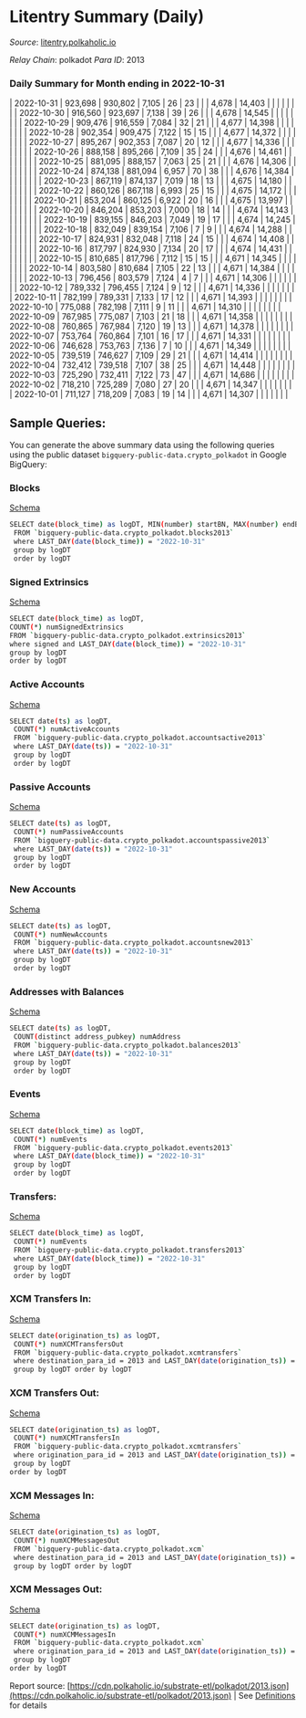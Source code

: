 # Litentry Summary (Daily)

_Source_: [litentry.polkaholic.io](https://litentry.polkaholic.io)

*Relay Chain*: polkadot
*Para ID*: 2013



### Daily Summary for Month ending in 2022-10-31


| 2022-10-31 | 923,698 | 930,802 | 7,105 | 26 | 23 |  |  | 4,678 | 14,403 |   |   |   |  |  |  |
| 2022-10-30 | 916,560 | 923,697 | 7,138 | 39 | 26 |  |  | 4,678 | 14,545 |   |   |   |  |  |  |
| 2022-10-29 | 909,476 | 916,559 | 7,084 | 32 | 21 |  |  | 4,677 | 14,398 |   |   |   |  |  |  |
| 2022-10-28 | 902,354 | 909,475 | 7,122 | 15 | 15 |  |  | 4,677 | 14,372 |   |   |   |  |  |  |
| 2022-10-27 | 895,267 | 902,353 | 7,087 | 20 | 12 |  |  | 4,677 | 14,336 |   |   |   |  |  |  |
| 2022-10-26 | 888,158 | 895,266 | 7,109 | 35 | 24 |  |  | 4,676 | 14,461 |   |   |   |  |  |  |
| 2022-10-25 | 881,095 | 888,157 | 7,063 | 25 | 21 |  |  | 4,676 | 14,306 |   |   |   |  |  |  |
| 2022-10-24 | 874,138 | 881,094 | 6,957 | 70 | 38 |  |  | 4,676 | 14,384 |   |   |   |  |  |  |
| 2022-10-23 | 867,119 | 874,137 | 7,019 | 18 | 13 |  |  | 4,675 | 14,180 |   |   |   |  |  |  |
| 2022-10-22 | 860,126 | 867,118 | 6,993 | 25 | 15 |  |  | 4,675 | 14,172 |   |   |   |  |  |  |
| 2022-10-21 | 853,204 | 860,125 | 6,922 | 20 | 16 |  |  | 4,675 | 13,997 |   |   |   |  |  |  |
| 2022-10-20 | 846,204 | 853,203 | 7,000 | 18 | 14 |  |  | 4,674 | 14,143 |   |   |   |  |  |  |
| 2022-10-19 | 839,155 | 846,203 | 7,049 | 19 | 17 |  |  | 4,674 | 14,245 |   |   |   |  |  |  |
| 2022-10-18 | 832,049 | 839,154 | 7,106 | 7 | 9 |  |  | 4,674 | 14,288 |   |   |   |  |  |  |
| 2022-10-17 | 824,931 | 832,048 | 7,118 | 24 | 15 |  |  | 4,674 | 14,408 |   |   |   |  |  |  |
| 2022-10-16 | 817,797 | 824,930 | 7,134 | 20 | 17 |  |  | 4,674 | 14,431 |   |   |   |  |  |  |
| 2022-10-15 | 810,685 | 817,796 | 7,112 | 15 | 15 |  |  | 4,671 | 14,345 |   |   |   |  |  |  |
| 2022-10-14 | 803,580 | 810,684 | 7,105 | 22 | 13 |  |  | 4,671 | 14,384 |   |   |   |  |  |  |
| 2022-10-13 | 796,456 | 803,579 | 7,124 | 4 | 7 |  |  | 4,671 | 14,306 |   |   |   |  |  |  |
| 2022-10-12 | 789,332 | 796,455 | 7,124 | 9 | 12 |  |  | 4,671 | 14,336 |   |   |   |  |  |  |
| 2022-10-11 | 782,199 | 789,331 | 7,133 | 17 | 12 |  |  | 4,671 | 14,393 |   |   |   |  |  |  |
| 2022-10-10 | 775,088 | 782,198 | 7,111 | 9 | 11 |  |  | 4,671 | 14,310 |   |   |   |  |  |  |
| 2022-10-09 | 767,985 | 775,087 | 7,103 | 21 | 18 |  |  | 4,671 | 14,358 |   |   |   |  |  |  |
| 2022-10-08 | 760,865 | 767,984 | 7,120 | 19 | 13 |  |  | 4,671 | 14,378 |   |   |   |  |  |  |
| 2022-10-07 | 753,764 | 760,864 | 7,101 | 16 | 17 |  |  | 4,671 | 14,331 |   |   |   |  |  |  |
| 2022-10-06 | 746,628 | 753,763 | 7,136 | 7 | 10 |  |  | 4,671 | 14,349 |   |   |   |  |  |  |
| 2022-10-05 | 739,519 | 746,627 | 7,109 | 29 | 21 |  |  | 4,671 | 14,414 |   |   |   |  |  |  |
| 2022-10-04 | 732,412 | 739,518 | 7,107 | 38 | 25 |  |  | 4,671 | 14,448 |   |   |   |  |  |  |
| 2022-10-03 | 725,290 | 732,411 | 7,122 | 73 | 47 |  |  | 4,671 | 14,686 |   |   |   |  |  |  |
| 2022-10-02 | 718,210 | 725,289 | 7,080 | 27 | 20 |  |  | 4,671 | 14,347 |   |   |   |  |  |  |
| 2022-10-01 | 711,127 | 718,209 | 7,083 | 19 | 14 |  |  | 4,671 | 14,307 |   |   |   |  |  |  |

## Sample Queries:
You can generate the above summary data using the following queries using the public dataset `bigquery-public-data.crypto_polkadot` in Google BigQuery:


### Blocks 

[Schema](https://github.com/colorfulnotion/substrate-etl/blob/main/schema/blocks.json)

```bash
SELECT date(block_time) as logDT, MIN(number) startBN, MAX(number) endBN, COUNT(*) numBlocks 
 FROM `bigquery-public-data.crypto_polkadot.blocks2013`  
 where LAST_DAY(date(block_time)) = "2022-10-31" 
 group by logDT 
 order by logDT
```

### Signed Extrinsics 

[Schema](https://github.com/colorfulnotion/substrate-etl/blob/main/schema/extrinsics.json)

```bash
SELECT date(block_time) as logDT, 
COUNT(*) numSignedExtrinsics 
FROM `bigquery-public-data.crypto_polkadot.extrinsics2013`  
where signed and LAST_DAY(date(block_time)) = "2022-10-31" 
group by logDT 
order by logDT
```

### Active Accounts 

[Schema](https://github.com/colorfulnotion/substrate-etl/blob/main/schema/accountsactive.json)

```bash
SELECT date(ts) as logDT, 
 COUNT(*) numActiveAccounts 
 FROM `bigquery-public-data.crypto_polkadot.accountsactive2013` 
 where LAST_DAY(date(ts)) = "2022-10-31" 
 group by logDT 
 order by logDT
```

### Passive Accounts 

[Schema](https://github.com/colorfulnotion/substrate-etl/blob/main/schema/accountspassive.json)

```bash
SELECT date(ts) as logDT, 
 COUNT(*) numPassiveAccounts 
 FROM `bigquery-public-data.crypto_polkadot.accountspassive2013` 
 where LAST_DAY(date(ts)) = "2022-10-31" 
 group by logDT 
 order by logDT
```

### New Accounts 

[Schema](https://github.com/colorfulnotion/substrate-etl/blob/main/schema/accountsnew.json)

```bash
SELECT date(ts) as logDT, 
 COUNT(*) numNewAccounts 
 FROM `bigquery-public-data.crypto_polkadot.accountsnew2013` 
 where LAST_DAY(date(ts)) = "2022-10-31" 
 group by logDT
 order by logDT
```

### Addresses with Balances 

[Schema](https://github.com/colorfulnotion/substrate-etl/blob/main/schema/balances.json)

```bash
SELECT date(ts) as logDT,
 COUNT(distinct address_pubkey) numAddress 
 FROM `bigquery-public-data.crypto_polkadot.balances2013` 
 where LAST_DAY(date(ts)) = "2022-10-31" 
 group by logDT 
 order by logDT
```

### Events 

[Schema](https://github.com/colorfulnotion/substrate-etl/blob/main/schema/events.json)

```bash
SELECT date(block_time) as logDT, 
 COUNT(*) numEvents 
 FROM `bigquery-public-data.crypto_polkadot.events2013` 
 where LAST_DAY(date(block_time)) = "2022-10-31" 
 group by logDT 
 order by logDT
```

### Transfers:

[Schema](https://github.com/colorfulnotion/substrate-etl/blob/main/schema/transfers.json)

```bash
SELECT date(block_time) as logDT, 
 COUNT(*) numEvents 
 FROM `bigquery-public-data.crypto_polkadot.transfers2013` 
 where LAST_DAY(date(block_time)) = "2022-10-31" 
 group by logDT 
 order by logDT
```

### XCM Transfers In: 

[Schema](https://github.com/colorfulnotion/substrate-etl/blob/main/schema/xcmtransfers.json)

```bash
SELECT date(origination_ts) as logDT, 
 COUNT(*) numXCMTransfersOut 
 FROM `bigquery-public-data.crypto_polkadot.xcmtransfers` 
 where destination_para_id = 2013 and LAST_DAY(date(origination_ts)) = "2022-10-31" 
 group by logDT order by logDT
```

### XCM Transfers Out: 

[Schema](https://github.com/colorfulnotion/substrate-etl/blob/main/schema/xcmtransfers.json)

```bash
SELECT date(origination_ts) as logDT, 
 COUNT(*) numXCMTransfersIn 
 FROM `bigquery-public-data.crypto_polkadot.xcmtransfers` 
 where origination_para_id = 2013 and LAST_DAY(date(origination_ts)) = "2022-10-31" 
 group by logDT 
order by logDT
```

### XCM Messages In: 

[Schema](https://github.com/colorfulnotion/substrate-etl/blob/main/schema/xcm.json)

```bash
SELECT date(origination_ts) as logDT, 
 COUNT(*) numXCMMessagesOut 
 FROM `bigquery-public-data.crypto_polkadot.xcm` 
 where destination_para_id = 2013 and LAST_DAY(date(origination_ts)) = "2022-10-31" 
 group by logDT order by logDT
```

### XCM Messages Out: 

[Schema](https://github.com/colorfulnotion/substrate-etl/blob/main/schema/xcm.json)

```bash
SELECT date(origination_ts) as logDT, 
 COUNT(*) numXCMMessagesIn 
 FROM `bigquery-public-data.crypto_polkadot.xcm` 
 where origination_para_id = 2013 and LAST_DAY(date(origination_ts)) = "2022-10-31" 
 group by logDT 
order by logDT
```


Report source: [https://cdn.polkaholic.io/substrate-etl/polkadot/2013.json](https://cdn.polkaholic.io/substrate-etl/polkadot/2013.json) | See [Definitions](/DEFINITIONS.md) for details
